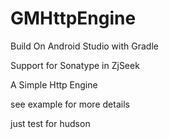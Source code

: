 # GMHttpEngine

Build On Android Studio with Gradle

Support for Sonatype in ZjSeek

A Simple Http Engine

see example for more details

just test for hudson